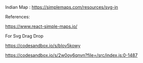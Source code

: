Indian Map : https://simplemaps.com/resources/svg-in

References:

https://www.react-simple-maps.io/

For Svg Drag Drop

https://codesandbox.io/s/blov5kowy

https://codesandbox.io/s/2w0oy6qnvn?file=/src/index.js:0-1487
